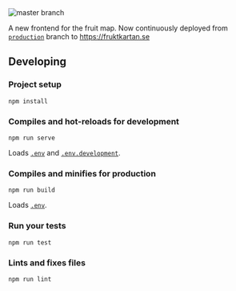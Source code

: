 
<img src="https://github.com/fruktkartan/fruktkartan/workflows/Build/badge.svg?branch=master" title="master branch" />

A new frontend for the fruit map. Now continuously deployed from
[`production`](https://github.com/fruktkartan/fruktkartan/tree/production) branch to https://fruktkartan.se


## Developing

### Project setup
```
npm install
```

### Compiles and hot-reloads for development
```
npm run serve
```
Loads [`.env`](.env) and [`.env.development`](.env.development).

### Compiles and minifies for production
```
npm run build
```
Loads [`.env`](.env).

### Run your tests
```
npm run test
```

### Lints and fixes files
```
npm run lint
```
